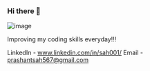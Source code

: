 ### Hi there 👋
![image](https://user-images.githubusercontent.com/82275480/150047592-ec3d38e1-d4d4-4376-81a7-422907bec1fb.png)

Improving my coding skills everyday!!!

LinkedIn - www.linkedin.com/in/sah001/   Email - prashantsah567@gmail.com

<!--
**prashantsah567/prashantsah567** is a ✨ _special_ ✨ repository because its `README.md` (this file) appears on your GitHub profile.

Here are some ideas to get you started:

- 🔭 I’m currently working on ...
- 🌱 I’m currently learning ...
- 👯 I’m looking to collaborate on ...
- 🤔 I’m looking for help with ...
- 💬 Ask me about ...
- 📫 How to reach me: ...
- 😄 Pronouns: ...
- ⚡ Fun fact: ...
-->
